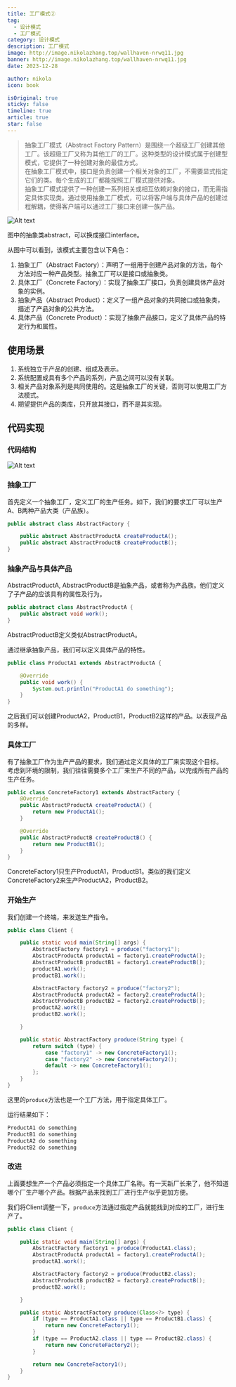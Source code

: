 ```yaml
---
title: 工厂模式②
tag:
  - 设计模式
  - 工厂模式
category: 设计模式
description: 工厂模式
image: http://image.nikolazhang.top/wallhaven-nrwq11.jpg
banner: http://image.nikolazhang.top/wallhaven-nrwq11.jpg
date: 2023-12-28

author: nikola
icon: book

isOriginal: true
sticky: false
timeline: true
article: true
star: false
---
```


> 抽象工厂模式（Abstract Factory Pattern）是围绕一个超级工厂创建其他工厂。该超级工厂又称为其他工厂的工厂。这种类型的设计模式属于创建型模式，它提供了一种创建对象的最佳方式。  
> 在抽象工厂模式中，接口是负责创建一个相关对象的工厂，不需要显式指定它们的类。每个生成的工厂都能按照工厂模式提供对象。  
> 抽象工厂模式提供了一种创建一系列相关或相互依赖对象的接口，而无需指定具体实现类。通过使用抽象工厂模式，可以将客户端与具体产品的创建过程解耦，使得客户端可以通过工厂接口来创建一族产品。

![Alt text](images/abstract-factory/image-1.png)

图中的抽象类abstract，可以换成接口interface。

从图中可以看到，该模式主要包含以下角色：

1. 抽象工厂（Abstract Factory）：声明了一组用于创建产品对象的方法，每个方法对应一种产品类型。抽象工厂可以是接口或抽象类。
2. 具体工厂（Concrete Factory）：实现了抽象工厂接口，负责创建具体产品对象的实例。
3. 抽象产品（Abstract Product）：定义了一组产品对象的共同接口或抽象类，描述了产品对象的公共方法。
4. 具体产品（Concrete Product）：实现了抽象产品接口，定义了具体产品的特定行为和属性。

## 使用场景

1. 系统独立于产品的创建、组成及表示。
2. 系统配置成具有多个产品的系列，产品之间可以没有关联。
3. 相关产品对象系列是共同使用的。这是抽象工厂的关键，否则可以使用工厂方法模式。
4. 期望提供产品的类库，只开放其接口，而不是其实现。

<!--more-->

## 代码实现

### 代码结构

![Alt text](image.png)

### 抽象工厂

首先定义一个抽象工厂，定义工厂的生产任务。如下，我们的要求工厂可以生产A、B两种产品大类（产品族）。

```java
public abstract class AbstractFactory {

    public abstract AbstractProductA createProductA();
    public abstract AbstractProductB createProductB();
}

```

### 抽象产品与具体产品

AbstractProductA, AbstractProductB是抽象产品，或者称为产品族。他们定义了子产品的应该具有的属性及行为。

```java
public abstract class AbstractProductA {
    public abstract void work();
}

```

AbstractProductB定义类似AbstractProductA。

通过继承抽象产品，我们可以定义具体产品的特性。

```java
public class ProductA1 extends AbstractProductA {

    @Override
    public void work() {
        System.out.println("ProductA1 do something");
    }
}
```

之后我们可以创建ProductA2，ProductB1，ProductB2这样的产品。以表现产品的多样。

### 具体工厂

有了抽象工厂作为生产产品的要求，我们通过定义具体的工厂来实现这个目标。  
考虑到环境的限制，我们往往需要多个工厂来生产不同的产品，以完成所有产品的生产任务。

```java
public class ConcreteFactory1 extends AbstractFactory {
    @Override
    public AbstractProductA createProductA() {
        return new ProductA1();
    }

    @Override
    public AbstractProductB createProductB() {
        return new ProductB1();
    }
}
```

ConcreteFactory1只生产ProductA1，ProductB1。类似的我们定义ConcreteFactory2来生产ProductA2，ProductB2。

### 开始生产

我们创建一个终端，来发送生产指令。

```java
public class Client {

    public static void main(String[] args) {
        AbstractFactory factory1 = produce("factory1");
        AbstractProductA productA1 = factory1.createProductA();
        AbstractProductB productB1 = factory1.createProductB();
        productA1.work();
        productB1.work();

        AbstractFactory factory2 = produce("factory2");
        AbstractProductA productA2 = factory2.createProductA();
        AbstractProductB productB2 = factory2.createProductB();
        productA2.work();
        productB2.work();

    }

    public static AbstractFactory produce(String type) {
        return switch (type) {
            case "factory1" -> new ConcreteFactory1();
            case "factory2" -> new ConcreteFactory2();
            default -> new ConcreteFactory1();
        };
    }
}

```

这里的`produce`方法也是一个工厂方法，用于指定具体工厂。

运行结果如下：

```bash
ProductA1 do something
ProductB1 do something
ProductA2 do something
ProductB2 do something
```

### 改进

上面要想生产一个产品必须指定一个具体工厂名称。有一天新厂长来了，他不知道哪个厂生产哪个产品。根据产品来找到工厂进行生产似乎更加方便。

我们将Client调整一下，`produce`方法通过指定产品就能找到对应的工厂，进行生产了。

```java
public class Client {

    public static void main(String[] args) {
        AbstractFactory factory1 = produce(ProductA1.class);
        AbstractProductA productA1 = factory1.createProductA();
        productA1.work();

        AbstractFactory factory2 = produce(ProductB2.class);
        AbstractProductB productB2 = factory2.createProductB();
        productB2.work();

    }

    public static AbstractFactory produce(Class<?> type) {
        if (type == ProductA1.class || type == ProductB1.class) {
            return new ConcreteFactory1();
        }
        if (type == ProductA2.class || type == ProductB2.class) {
            return new ConcreteFactory2();
        }

        return new ConcreteFactory1();
    }
}
```